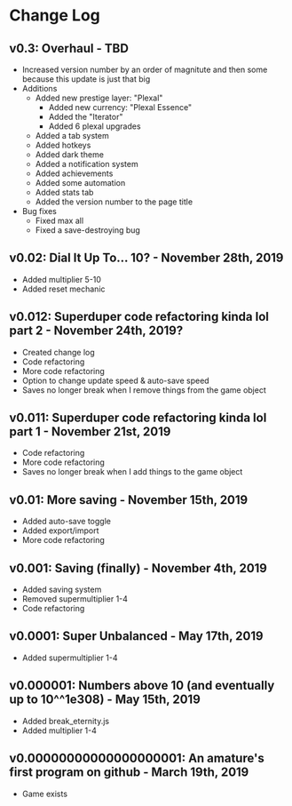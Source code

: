 # Change Log
## v0.3: Overhaul - TBD
* Increased version number by an order of magnitute and then some because this update is just that big
* Additions
  * Added new prestige layer: "Plexal"
    * Added new currency: "Plexal Essence"
    * Added the "Iterator"
    * Added 6 plexal upgrades
  * Added a tab system
  * Added hotkeys
  * Added dark theme
  * Added a notification system
  * Added achievements
  * Added some automation
  * Added stats tab
  * Added the version number to the page title
* Bug fixes
  * Fixed max all
  * Fixed a save-destroying bug
## v0.02: Dial It Up To... 10? - November 28th, 2019
* Added multiplier 5-10
* Added reset mechanic
## v0.012: Superduper code refactoring kinda lol part 2 - November 24th, 2019?
* Created change log
* Code refactoring
* More code refactoring
* Option to change update speed & auto-save speed
* Saves no longer break when I remove things from the game object
## v0.011: Superduper code refactoring kinda lol part 1 - November 21st, 2019
* Code refactoring
* More code refactoring
* Saves no longer break when I add things to the game object
## v0.01: More saving - November 15th, 2019
* Added auto-save toggle
* Added export/import
* More code refactoring
## v0.001: Saving (finally) - November 4th, 2019
* Added saving system
* Removed supermultiplier 1-4
* Code refactoring
## v0.0001: Super Unbalanced - May 17th, 2019
* Added supermultiplier 1-4
## v0.000001: Numbers above 10 (and eventually up to 10^^1e308) - May 15th, 2019
* Added break_eternity.js
* Added multiplier 1-4
## v0.00000000000000000001: An amature's first program on github - March 19th, 2019
* Game exists
